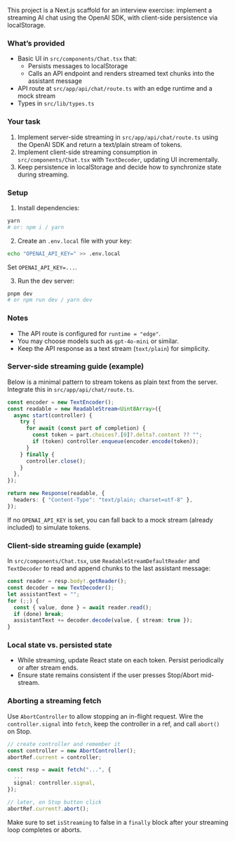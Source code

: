 This project is a Next.js scaffold for an interview exercise: implement a streaming AI chat using the OpenAI SDK, with client-side persistence via localStorage.

### What’s provided

- Basic UI in `src/components/Chat.tsx` that:
  - Persists messages to localStorage
  - Calls an API endpoint and renders streamed text chunks into the assistant message
- API route at `src/app/api/chat/route.ts` with an edge runtime and a mock stream
- Types in `src/lib/types.ts`

### Your task

1. Implement server-side streaming in `src/app/api/chat/route.ts` using the OpenAI SDK and return a text/plain stream of tokens.
2. Implement client-side streaming consumption in `src/components/Chat.tsx` with `TextDecoder`, updating UI incrementally.
3. Keep persistence in localStorage and decide how to synchronize state during streaming.

### Setup

1. Install dependencies:

```bash
yarn
# or: npm i / yarn
```

2. Create an `.env.local` file with your key:

```bash
echo "OPENAI_API_KEY=" >> .env.local
```

Set `OPENAI_API_KEY=...`.

3. Run the dev server:

```bash
pnpm dev
# or npm run dev / yarn dev
```

### Notes

- The API route is configured for `runtime = "edge"`.
- You may choose models such as `gpt-4o-mini` or similar.
- Keep the API response as a text stream (`text/plain`) for simplicity.

### Server-side streaming guide (example)

Below is a minimal pattern to stream tokens as plain text from the server. Integrate this in `src/app/api/chat/route.ts`.

```ts
const encoder = new TextEncoder();
const readable = new ReadableStream<Uint8Array>({
  async start(controller) {
    try {
      for await (const part of completion) {
        const token = part.choices?.[0]?.delta?.content ?? "";
        if (token) controller.enqueue(encoder.encode(token));
      }
    } finally {
      controller.close();
    }
  },
});

return new Response(readable, {
  headers: { "Content-Type": "text/plain; charset=utf-8" },
});
```

If no `OPENAI_API_KEY` is set, you can fall back to a mock stream (already included) to simulate tokens.

### Client-side streaming guide (example)

In `src/components/Chat.tsx`, use `ReadableStreamDefaultReader` and `TextDecoder` to read and append chunks to the last assistant message:

```ts
const reader = resp.body!.getReader();
const decoder = new TextDecoder();
let assistantText = "";
for (;;) {
  const { value, done } = await reader.read();
  if (done) break;
  assistantText += decoder.decode(value, { stream: true });
}
```

### Local state vs. persisted state

- While streaming, update React state on each token. Persist periodically or after stream ends.
- Ensure state remains consistent if the user presses Stop/Abort mid-stream.

### Aborting a streaming fetch

Use `AbortController` to allow stopping an in-flight request. Wire the `controller.signal` into `fetch`, keep the controller in a ref, and call `abort()` on Stop.

```ts
// create controller and remember it
const controller = new AbortController();
abortRef.current = controller;

const resp = await fetch("...", {
  ...
  signal: controller.signal,
});

// later, on Stop button click
abortRef.current?.abort();
```

Make sure to set `isStreaming` to false in a `finally` block after your streaming loop completes or aborts.
